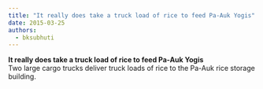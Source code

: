```yaml
---
title: "It really does take a truck load of rice to feed Pa-Auk Yogis"
date: 2015-03-25
authors: 
  - bksubhuti
---
```


**It really does take a truck load of rice to feed Pa-Auk Yogis**  
Two large cargo trucks deliver truck loads of rice to the Pa-Auk rice storage building.  
﻿

